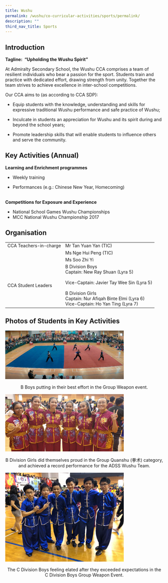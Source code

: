 ```yaml
---
title: Wushu
permalink: /wushu/co-curricular-activities/sports/permalink/
description: ""
third_nav_title: Sports
---
```

Introduction
------------

**Tagline:  “Upholding the Wushu Spirit”**

At Admiralty Secondary School, the Wushu CCA comprises a team of resilient individuals who bear a passion for the sport. Students train and practice with dedicated effort, drawing strength from unity. Together the team strives to achieve excellence in inter-school competitions.

Our CCA aims to (as according to CCA SDP):

* Equip students with the knowledge, understanding and skills for expressive traditional Wushu performance and safe practice of Wushu;

* Inculcate in students an appreciation for Wushu and its spirit during and beyond the school years;

* Promote leadership skills that will enable students to influence others and serve the community.

Key Activities (Annual)
-----------------------

**Learning and Enrichment programmes**  

*   Weekly training  
    
*   Performances (e.g.: Chinese New Year, Homecoming)

                                                             
**Competitions for Exposure and Experience**  

*   National School Games Wushu Championships
*   MCC National Wushu Championship 2017

Organisation
------------

|  |  |
|---|---|
| CCA Teachers-in-charge | Mr Tan Yuan Yan (TIC) |
|   | Ms Nge Hui Peng (TIC) |
|   | Ms Soo Zhi Yi |
| CCA Student Leaders | B Division Boys <br>Captain: New Ray Shuan (Lyra 5)<br><br>Vice-Captain: Javier Tay Wee Sin (Lyra 5)<br><br>B Division Girls<br>Captain: Nur Afiqah Binte Elmi (Lyra 6)<br>Vice-Captain: Ho Yan Ting (Lyra 7) |

Photos of Students in Key Activities
------------------------------------

<img src="/images/w1.jpg"
		 style="width:75%">

<p style="text-align: center;">B Boys putting in their best effort in the Group Weapon event.</p>

<img src="/images/w2.jpg"
		 style="width:75%">

<p style="text-align: center;">B Division Girls did themselves proud in the Group Quanshu (拳术) category, and achieved a record performance for the ADSS Wushu Team.</p>

<img src="/images/w3.jpg"
		 style="width:75%">

<p style="text-align: center;">The C Division Boys feeling elated after they exceeded expectations in the C Division Boys Group Weapon Event.</p>